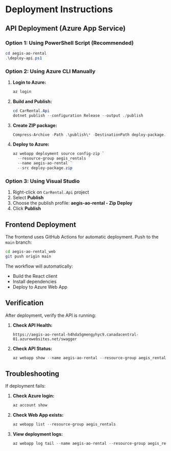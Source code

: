 # Deployment Instructions

## API Deployment (Azure App Service)

### Option 1: Using PowerShell Script (Recommended)

```powershell
cd aegis-ao-rental
.\deploy-api.ps1
```

### Option 2: Using Azure CLI Manually

1. **Login to Azure:**
   ```powershell
   az login
   ```

2. **Build and Publish:**
   ```powershell
   cd CarRental.Api
   dotnet publish --configuration Release --output ./publish
   ```

3. **Create ZIP package:**
   ```powershell
   Compress-Archive -Path .\publish\* -DestinationPath deploy-package.zip -Force
   ```

4. **Deploy to Azure:**
   ```powershell
   az webapp deployment source config-zip `
     --resource-group aegis_rentals `
     --name aegis-ao-rental `
     --src deploy-package.zip
   ```

### Option 3: Using Visual Studio

1. Right-click on `CarRental.Api` project
2. Select **Publish**
3. Choose the publish profile: **aegis-ao-rental - Zip Deploy**
4. Click **Publish**

## Frontend Deployment

The frontend uses GitHub Actions for automatic deployment. Push to the `main` branch:

```bash
cd aegis-ao-rental_web
git push origin main
```

The workflow will automatically:
- Build the React client
- Install dependencies
- Deploy to Azure Web App

## Verification

After deployment, verify the API is running:

1. **Check API Health:**
   ```
   https://aegis-ao-rental-h4hda5gmengyhyc9.canadacentral-01.azurewebsites.net/swagger
   ```

2. **Check API Status:**
   ```powershell
   az webapp show --name aegis-ao-rental --resource-group aegis_rentals --query state
   ```

## Troubleshooting

If deployment fails:

1. **Check Azure login:**
   ```powershell
   az account show
   ```

2. **Check Web App exists:**
   ```powershell
   az webapp list --resource-group aegis_rentals
   ```

3. **View deployment logs:**
   ```powershell
   az webapp log tail --name aegis-ao-rental --resource-group aegis_rentals
   ```


